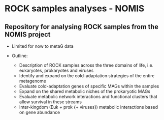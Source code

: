 # ROCK samples analyses - NOMIS
## Repository for analysing ROCK samples from the NOMIS project

- Limited for now to metaG data

- Outline:

  - Description of ROCK samples across the three domains of life, i.e. eukaryotes, prokaryotes and viruses
  - Identify and expand on the cold-adaptation strategies of the entire metagenome
  - Evaluate cold-adaptation genes of specific MAGs within the samples
  - Expand on the shared metabolic niches of the prokaryotic MAGs
  - Evaluate metabolic network interactions and functional clusters that allow survival in these streams
  - Inter-kingdom (Euk + prok {+ viruses}) metabolic interactions based on gene abundance
